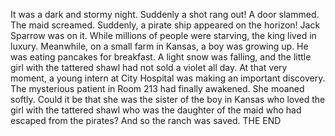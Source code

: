 It was a dark and stormy night. 
Suddenly a shot rang out!
A door slammed.
The maid screamed.
Suddenly, a pirate ship appeared on the horizon! Jack Sparrow was on it.
While millions of people were starving, the king lived in luxury.
Meanwhile, on a small farm in Kansas, a boy was growing up. He was eating pancakes for breakfast.
A light snow was falling, and the little girl with the tattered shawl had not sold a violet all day.
At that very moment, a young intern at City Hospital was making an important discovery.
The mysterious patient in Room 213 had finally awakened.
She moaned softly. 
Could it be that she was the sister of the boy in Kansas who loved the girl with the tattered shawl who was the daughter of the maid who had escaped from the pirates?
And so the ranch was saved.
THE END
